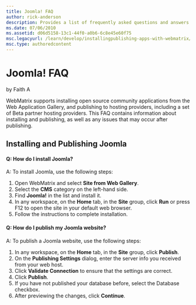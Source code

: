 ```yaml
---
title: Joomla! FAQ
author: rick-anderson
description: Provides a list of frequently asked questions and answers regarding Joomla installation and configuration.
ms.date: 07/06/2010
ms.assetid: d06d5158-13c1-44f0-a0b6-6c8e45e60f75
msc.legacyurl: /learn/develop/installingpublishing-apps-with-webmatrix/joomla-faq
msc.type: authoredcontent
---
```

# Joomla! FAQ

by Faith A

WebMatrix supports installing open source community applications from the Web Application Gallery, and publishing to hosting providers, including a set of Beta partner hosting providers. This FAQ contains information about installing and publishing, as well as any issues that may occur after publishing.

## Installing and Publishing Joomla

#### Q: How do I install Joomla?

A: To install Joomla, use the following steps:

1. Open WebMatrix and select **Site from Web Gallery**.
2. Select the **CMS** category on the left-hand side.
3. Find **Joomla!** in the list and install it.
4. In any workspace, on the **Home** tab, in the **Site** group, click **Run** or press F12 to open the site in your default web browser.
5. Follow the instructions to complete installation.

#### Q: How do I publish my Joomla website?

A: To publish a Joomla website, use the following steps:

1. In any workspace, on the **Home** tab, in the **Site** group, click **Publish**.
2. On the **Publishing Settings** dialog, enter the server info you received from your web host.
3. Click **Validate Connection** to ensure that the settings are correct.
4. Click **Publish**.
5. If you have not published your database before, select the Database checkbox.
6. After previewing the changes, click **Continue**.
